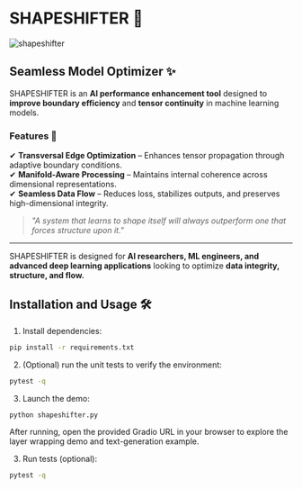 # SHAPESHIFTER 🚀

![shapeshifter](https://github.com/user-attachments/assets/ba5a399a-659e-4669-8b4c-a3d4ab1a6ac1)

## Seamless Model Optimizer ✨

SHAPESHIFTER is an **AI performance enhancement tool** designed to **improve boundary efficiency** and **tensor continuity** in machine learning models.

### Features 📌  
✔ **Transversal Edge Optimization** – Enhances tensor propagation through adaptive boundary conditions.  
✔ **Manifold-Aware Processing** – Maintains internal coherence across dimensional representations.  
✔ **Seamless Data Flow** – Reduces loss, stabilizes outputs, and preserves high-dimensional integrity.  

> *"A system that learns to shape itself will always outperform one that forces structure upon it."*  

---

SHAPESHIFTER is designed for **AI researchers, ML engineers, and advanced deep learning applications** looking to optimize **data integrity, structure, and flow.**  

## Installation and Usage 🛠️

1. Install dependencies:

```bash
pip install -r requirements.txt
```

2. (Optional) run the unit tests to verify the environment:

```bash
pytest -q
```
3. Launch the demo:

```bash
python shapeshifter.py
```

After running, open the provided Gradio URL in your browser to explore the layer wrapping demo and text-generation example.

3. Run tests (optional):

```bash
pytest -q
```
